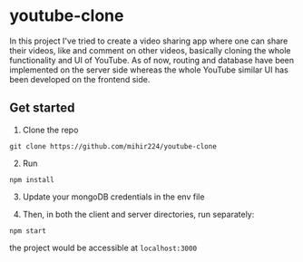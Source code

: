 # youtube-clone 

In this project I've tried to create a video sharing app where one can share their videos, like and comment on other videos, basically cloning the whole functionality and UI of YouTube. As of now, routing and database have been implemented on the server side whereas the whole YouTube similar UI has been developed on the frontend side. 

## Get started

1. Clone the repo

`git clone https://github.com/mihir224/youtube-clone`

2. Run
   
`npm install`

3. Update your mongoDB credentials in the env file

4. Then, in both the client and server directories, run separately:

`npm start`

the project would be accessible at `localhost:3000`
